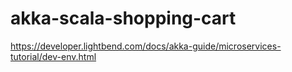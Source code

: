 # akka-scala-shopping-cart
https://developer.lightbend.com/docs/akka-guide/microservices-tutorial/dev-env.html
